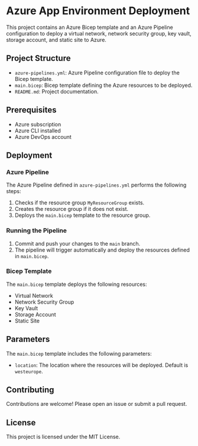 # Azure App Environment Deployment

This project contains an Azure Bicep template and an Azure Pipeline configuration to deploy a virtual network, network security group, key vault, storage account, and static site to Azure.

## Project Structure


- `azure-pipelines.yml`: Azure Pipeline configuration file to deploy the Bicep template.
- `main.bicep`: Bicep template defining the Azure resources to be deployed.
- `README.md`: Project documentation.

## Prerequisites

- Azure subscription
- Azure CLI installed
- Azure DevOps account

## Deployment

### Azure Pipeline

The Azure Pipeline defined in `azure-pipelines.yml` performs the following steps:

1. Checks if the resource group `MyResourceGroup` exists.
2. Creates the resource group if it does not exist.
3. Deploys the `main.bicep` template to the resource group.

### Running the Pipeline

1. Commit and push your changes to the `main` branch.
2. The pipeline will trigger automatically and deploy the resources defined in `main.bicep`.

### Bicep Template

The `main.bicep` template deploys the following resources:

- Virtual Network
- Network Security Group
- Key Vault
- Storage Account
- Static Site

## Parameters

The `main.bicep` template includes the following parameters:

- `location`: The location where the resources will be deployed. Default is `westeurope`.

## Contributing

Contributions are welcome! Please open an issue or submit a pull request.

## License

This project is licensed under the MIT License.
